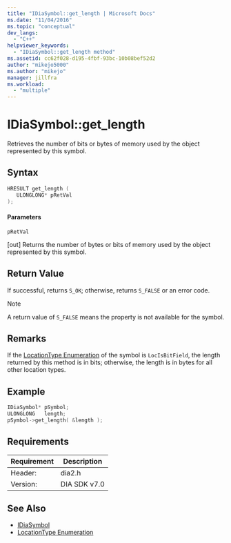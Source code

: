 ```yaml
---
title: "IDiaSymbol::get_length | Microsoft Docs"
ms.date: "11/04/2016"
ms.topic: "conceptual"
dev_langs:
  - "C++"
helpviewer_keywords:
  - "IDiaSymbol::get_length method"
ms.assetid: cc62f028-d195-4fbf-93bc-10b08bef52d2
author: "mikejo5000"
ms.author: "mikejo"
manager: jillfra
ms.workload:
  - "multiple"
---
```

# IDiaSymbol::get_length
Retrieves the number of bits or bytes of memory used by the object represented by this symbol.

## Syntax

```C++
HRESULT get_length ( 
   ULONGLONG* pRetVal
);
```

#### Parameters
 `pRetVal`

[out] Returns the number of bytes or bits of memory used by the object represented by this symbol.

## Return Value
 If successful, returns `S_OK`; otherwise, returns `S_FALSE` or an error code.

> [!NOTE]
> A return value of `S_FALSE` means the property is not available for the symbol.

## Remarks
 If the [LocationType Enumeration](../../debugger/debug-interface-access/locationtype.md) of the symbol is `LocIsBitField`, the length returned by this method is in bits; otherwise, the length is in bytes for all other location types.

## Example

```C++
IDiaSymbol* pSymbol;
ULONGLONG   length;
pSymbol->get_length( &length );
```

## Requirements

|Requirement|Description|
|-----------------|-----------------|
|Header:|dia2.h|
|Version:|DIA SDK v7.0|

## See Also
- [IDiaSymbol](../../debugger/debug-interface-access/idiasymbol.md)
- [LocationType Enumeration](../../debugger/debug-interface-access/locationtype.md)